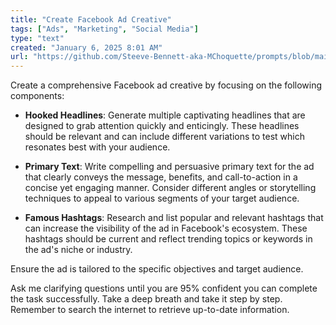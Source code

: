 ```yaml
---
title: "Create Facebook Ad Creative"
tags: ["Ads", "Marketing", "Social Media"]
type: "text"
created: "January 6, 2025 8:01 AM"
url: "https://github.com/Steeve-Bennett-aka-MChoquette/prompts/blob/main/create_facebook_ad_creative.md"
---
```


Create a comprehensive Facebook ad creative by focusing on the following components:

- **Hooked Headlines**: Generate multiple captivating headlines that are designed to grab attention quickly and enticingly. These headlines should be relevant and can include different variations to test which resonates best with your audience.

- **Primary Text**: Write compelling and persuasive primary text for the ad that clearly conveys the message, benefits, and call-to-action in a concise yet engaging manner. Consider different angles or storytelling techniques to appeal to various segments of your target audience.

- **Famous Hashtags**: Research and list popular and relevant hashtags that can increase the visibility of the ad in Facebook's ecosystem. These hashtags should be current and reflect trending topics or keywords in the ad's niche or industry.

Ensure the ad is tailored to the specific objectives and target audience.  

Ask me clarifying questions until you are 95% confident you can complete the task successfully. Take a deep breath and take it step by step. Remember to search the internet to retrieve up-to-date information.